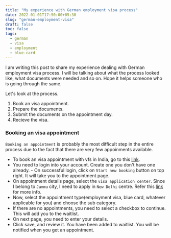 ```yaml
---
title: "My experience with German employment visa process"
date: 2022-01-01T17:50:00+05:30
slug: "german-employment-visa"
draft: false
toc: false
tags:
  - german
  - visa
  - employment
  - blue-card
---
```


I am writing this post to share my experience dealing with German employment visa process. I will be talking about what the process looked like, what documents were needed and so on. Hope it helps someone who is going through the same.

Let's look at the process.
1. Book an visa appointment.
2. Prepare the documents.
3. Submit the documents on the appointment day.
4. Recieve the visa.

### Booking an visa appointment
`Booking an appointment` is probably the most difficult step in the entire process due to the fact that there are very few appoinments available.

- To book an visa appointment with vfs in India, go to this [link](https://visa.vfsglobal.com/ind/en/deu/login). 
- You need to login into your account. Create one you don't have one already. - On successful login, click on `Start new booking` button on top right. It will take you to the appointment page.
- On appointment details page, select the `visa application center`. Since I belong to `Jammu` city, I need to apply in `New Delhi` centre. Refer this [link](https://visa.vfsglobal.com/ind/en/deu/apply-visa) for more info.
- Now, select the appointment type(employment visa, blue card, whatever applicable for you) and choose the sub category.
- If there are no appointments, you need to select a checkbox to continue. This will add you to the waitlist. 
- On next page, you need to enter your details.
- Click save, and review it. You have been added to waitlist. You will be notified when you get an appointment.

